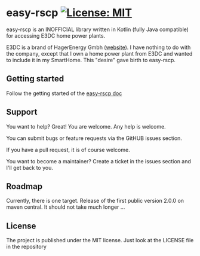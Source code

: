 # easy-rscp [![License: MIT](https://img.shields.io/badge/License-MIT-yellow.svg)](https://opensource.org/licenses/MIT)

easy-rscp is an INOFFICIAL library written in Kotlin (fully Java compatible) for accessing E3DC home power plants.

E3DC is a brand of HagerEnergy Gmbh ([website](https://www.e3dc.com/)). I have nothing to do with the company, except that I own a home power plant from E3DC and wanted to include it in my SmartHome. This "desire" gave birth to easy-rscp.

## Getting started

Follow the getting started of the [easy-rscp doc](https://jnk-cons.github.io/easy-rscp/)

## Support
You want to help? Great! You are welcome. Any help is welcome.

You can submit bugs or feature requests via the GitHUB issues section.

If you have a pull request, it is of course welcome.

You want to become a maintainer? Create a ticket in the issues section and I'll get back to you.

## Roadmap
Currently, there is one target. Release of the first public version 2.0.0 on maven central. It should not take much longer ...

## License
The project is published under the MIT license. Just look at the LICENSE file in the repository
